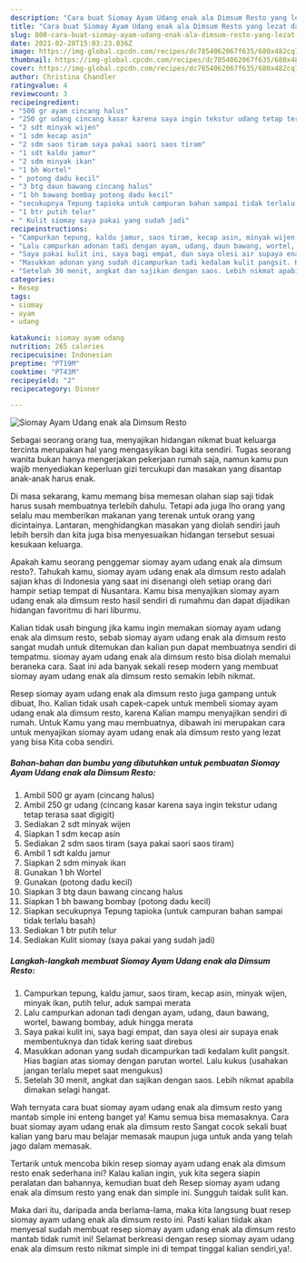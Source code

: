 ```yaml
---
description: "Cara buat Siomay Ayam Udang enak ala Dimsum Resto yang lezat dan Mudah Dibuat"
title: "Cara buat Siomay Ayam Udang enak ala Dimsum Resto yang lezat dan Mudah Dibuat"
slug: 800-cara-buat-siomay-ayam-udang-enak-ala-dimsum-resto-yang-lezat-dan-mudah-dibuat
date: 2021-02-28T15:03:23.836Z
image: https://img-global.cpcdn.com/recipes/dc7854062067f635/680x482cq70/siomay-ayam-udang-enak-ala-dimsum-resto-foto-resep-utama.jpg
thumbnail: https://img-global.cpcdn.com/recipes/dc7854062067f635/680x482cq70/siomay-ayam-udang-enak-ala-dimsum-resto-foto-resep-utama.jpg
cover: https://img-global.cpcdn.com/recipes/dc7854062067f635/680x482cq70/siomay-ayam-udang-enak-ala-dimsum-resto-foto-resep-utama.jpg
author: Christina Chandler
ratingvalue: 4
reviewcount: 3
recipeingredient:
- "500 gr ayam cincang halus"
- "250 gr udang cincang kasar karena saya ingin tekstur udang tetap terasa saat digigit"
- "2 sdt minyak wijen"
- "1 sdm kecap asin"
- "2 sdm saos tiram saya pakai saori saos tiram"
- "1 sdt kaldu jamur"
- "2 sdm minyak ikan"
- "1 bh Wortel"
- " potong dadu kecil"
- "3 btg daun bawang cincang halus"
- "1 bh bawang bombay potong dadu kecil"
- "secukupnya Tepung tapioka untuk campuran bahan sampai tidak terlalu basah"
- "1 btr putih telur"
- " Kulit siomay saya pakai yang sudah jadi"
recipeinstructions:
- "Campurkan tepung, kaldu jamur, saos tiram, kecap asin, minyak wijen, minyak ikan, putih telur, aduk sampai merata"
- "Lalu campurkan adonan tadi dengan ayam, udang, daun bawang, wortel, bawang bombay, aduk hingga merata"
- "Saya pakai kulit ini, saya bagi empat, dan saya olesi air supaya enak membentuknya dan tidak kering saat direbus"
- "Masukkan adonan yang sudah dicampurkan tadi kedalam kulit pangsit. Hias bagian atas siomay dengan parutan wortel. Lalu kukus (usahakan jangan terlalu mepet saat mengukus)"
- "Setelah 30 menit, angkat dan sajikan dengan saos. Lebih nikmat apabila dimakan selagi hangat."
categories:
- Resep
tags:
- siomay
- ayam
- udang

katakunci: siomay ayam udang 
nutrition: 265 calories
recipecuisine: Indonesian
preptime: "PT19M"
cooktime: "PT43M"
recipeyield: "2"
recipecategory: Dinner

---
```



![Siomay Ayam Udang enak ala Dimsum Resto](https://img-global.cpcdn.com/recipes/dc7854062067f635/680x482cq70/siomay-ayam-udang-enak-ala-dimsum-resto-foto-resep-utama.jpg)

Sebagai seorang orang tua, menyajikan hidangan nikmat buat keluarga tercinta merupakan hal yang mengasyikan bagi kita sendiri. Tugas seorang  wanita bukan hanya mengerjakan pekerjaan rumah saja, namun kamu pun wajib menyediakan keperluan gizi tercukupi dan masakan yang disantap anak-anak harus enak.

Di masa  sekarang, kamu memang bisa memesan olahan siap saji tidak harus susah membuatnya terlebih dahulu. Tetapi ada juga lho orang yang selalu mau memberikan makanan yang terenak untuk orang yang dicintainya. Lantaran, menghidangkan masakan yang diolah sendiri jauh lebih bersih dan kita juga bisa menyesuaikan hidangan tersebut sesuai kesukaan keluarga. 



Apakah kamu seorang penggemar siomay ayam udang enak ala dimsum resto?. Tahukah kamu, siomay ayam udang enak ala dimsum resto adalah sajian khas di Indonesia yang saat ini disenangi oleh setiap orang dari hampir setiap tempat di Nusantara. Kamu bisa menyajikan siomay ayam udang enak ala dimsum resto hasil sendiri di rumahmu dan dapat dijadikan hidangan favoritmu di hari liburmu.

Kalian tidak usah bingung jika kamu ingin memakan siomay ayam udang enak ala dimsum resto, sebab siomay ayam udang enak ala dimsum resto sangat mudah untuk ditemukan dan kalian pun dapat membuatnya sendiri di tempatmu. siomay ayam udang enak ala dimsum resto bisa diolah memalui beraneka cara. Saat ini ada banyak sekali resep modern yang membuat siomay ayam udang enak ala dimsum resto semakin lebih nikmat.

Resep siomay ayam udang enak ala dimsum resto juga gampang untuk dibuat, lho. Kalian tidak usah capek-capek untuk membeli siomay ayam udang enak ala dimsum resto, karena Kalian mampu menyajikan sendiri di rumah. Untuk Kamu yang mau membuatnya, dibawah ini merupakan cara untuk menyajikan siomay ayam udang enak ala dimsum resto yang lezat yang bisa Kita coba sendiri.

<!--inarticleads1-->

##### Bahan-bahan dan bumbu yang dibutuhkan untuk pembuatan Siomay Ayam Udang enak ala Dimsum Resto:

1. Ambil 500 gr ayam (cincang halus)
1. Ambil 250 gr udang (cincang kasar karena saya ingin tekstur udang tetap terasa saat digigit)
1. Sediakan 2 sdt minyak wijen
1. Siapkan 1 sdm kecap asin
1. Sediakan 2 sdm saos tiram (saya pakai saori saos tiram)
1. Ambil 1 sdt kaldu jamur
1. Siapkan 2 sdm minyak ikan
1. Gunakan 1 bh Wortel
1. Gunakan  (potong dadu kecil)
1. Siapkan 3 btg daun bawang cincang halus
1. Siapkan 1 bh bawang bombay (potong dadu kecil)
1. Siapkan secukupnya Tepung tapioka (untuk campuran bahan sampai tidak terlalu basah)
1. Sediakan 1 btr putih telur
1. Sediakan  Kulit siomay (saya pakai yang sudah jadi)




<!--inarticleads2-->

##### Langkah-langkah membuat Siomay Ayam Udang enak ala Dimsum Resto:

1. Campurkan tepung, kaldu jamur, saos tiram, kecap asin, minyak wijen, minyak ikan, putih telur, aduk sampai merata
1. Lalu campurkan adonan tadi dengan ayam, udang, daun bawang, wortel, bawang bombay, aduk hingga merata
1. Saya pakai kulit ini, saya bagi empat, dan saya olesi air supaya enak membentuknya dan tidak kering saat direbus
1. Masukkan adonan yang sudah dicampurkan tadi kedalam kulit pangsit. Hias bagian atas siomay dengan parutan wortel. Lalu kukus (usahakan jangan terlalu mepet saat mengukus)
1. Setelah 30 menit, angkat dan sajikan dengan saos. Lebih nikmat apabila dimakan selagi hangat.




Wah ternyata cara buat siomay ayam udang enak ala dimsum resto yang mantab simple ini enteng banget ya! Kamu semua bisa memasaknya. Cara buat siomay ayam udang enak ala dimsum resto Sangat cocok sekali buat kalian yang baru mau belajar memasak maupun juga untuk anda yang telah jago dalam memasak.

Tertarik untuk mencoba bikin resep siomay ayam udang enak ala dimsum resto enak sederhana ini? Kalau kalian ingin, yuk kita segera siapin peralatan dan bahannya, kemudian buat deh Resep siomay ayam udang enak ala dimsum resto yang enak dan simple ini. Sungguh taidak sulit kan. 

Maka dari itu, daripada anda berlama-lama, maka kita langsung buat resep siomay ayam udang enak ala dimsum resto ini. Pasti kalian tiidak akan menyesal sudah membuat resep siomay ayam udang enak ala dimsum resto mantab tidak rumit ini! Selamat berkreasi dengan resep siomay ayam udang enak ala dimsum resto nikmat simple ini di tempat tinggal kalian sendiri,ya!.

